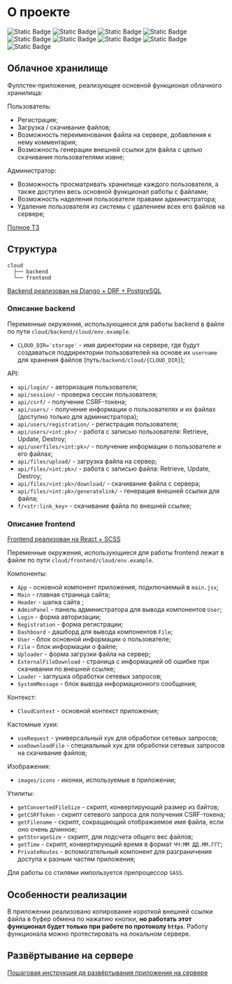 # О проекте
![Static Badge](https://img.shields.io/badge/python%20-%20%23000000?logo=python)
![Static Badge](https://img.shields.io/badge/django%20-%20%23000000?logo=django)
![Static Badge](https://img.shields.io/badge/postgresql%20-%20%23000000?logo=postgresql)
![Static Badge](https://img.shields.io/badge/javascipt%20-%20%23000000?logo=JavaScript)
![Static Badge](https://img.shields.io/badge/React%20-%20%23000000?logo=React)
![Static Badge](https://img.shields.io/badge/html5%20-%20%23000000?logo=HTML5)
![Static Badge](https://img.shields.io/badge/css3%20-%20%23000000?logo=CSS3&logoColor=%231572B6)
![Static Badge](https://img.shields.io/badge/SASS%20-%20%23000000?logo=SASS)
![Static Badge](https://img.shields.io/badge/NGINX%20-%20%23000000?logo=NGINX)

## Облачное хранилище

Фуллстек-приложение, реализующее основной функционал облачного хранилища:

Пользователь:
- Регистрация;
- Загрузка / скачивание файлов;
- Возможность переименования файла на сервере, добавления к нему комментария;
- Возможность генерации внешней ссылки для файла с целью скачивания пользователями извне;

Администратор:
- Возможность просматривать хранилище каждого пользователя, а также доступен весь основной функционал работы с файлами;
- Возможность наделения пользователя правами администратора;
- Удаление пользователя из системы с удалением всех его файлов на сервере;

[Полное ТЗ](https://github.com/netology-code/fpy-diplom)

## Структура

```
cloud 
  ├── backend
  └── frontend 
```

[Backend реализован на Django + DRF + PostgreSQL](/backend)

### Описание backend

Переменные окружения, использующиеся для работы backend в файле по пути `cloud/backend/cloud/env.example`.

- `CLOUD_DIR='storage'` - имя директории на сервере, где будут создаваться поддиректории пользователей на основе их `username` для хранения файлов (путь`/backend/cloud/{CLOUD_DIR}`);

API:

- `api/login/` - авторизация пользователя;
- `api/session/` - проверка сессии пользователя;
- `api/csrf/` - получение CSRF-токена;
- `api/users/` - получение информации о пользователях и их файлах (доступно только для администратора);
- `api/users/registration/` - регистрация пользователя;
- `api/users/<int:pk>/` - работа с записью пользователя: Retrieve, Update, Destroy;
- `api/userfiles/<int:pk>/` - получение информации о пользователе и его файлах;
- `api/files/upload/` - загрузка файла на сервер;
- `api/files/<int:pk>/` - работа с записью файла: Retrieve, Update, Destroy;
- `api/files/<int:pk>/download/` - скачивание файла с сервера;
- `api/files/<int:pk>/generatelink/` - генерация внешней ссылки для файла;
- `f/<str:link_key>` - скачивание файла по внешней ссылке;

### Описание frontend

[Frontend реализован на React + SCSS](/frontend)

Переменные окружения, использующиеся для работы frontend лежат в файле по пути `cloud/frontend/cloud/env.example`.

Компоненты:
- `App` - основной компонент приложения, подключаемый в `main.jsx`;
- `Main` - главная страница сайта;
- `Header` - шапка сайта ;
- `AdminPanel` - панель администратора для вывода компонентов `User`;
- `Login` - форма авторизации;
- `Registration` - форма регистрации;
- `Dashboard` - дашборд для вывода компонентов `File`;
- `User` - блок основной информации о пользователе;
- `File` - блок информации о файле;
- `Uploader` - форма загрузки файла на сервер;
- `ExternalFileDownload` - страница с информацией об ошибке при скачивании по внешней ссылке;
- `Loader` - заглушка обработки сетевых запросов;
- `SystemMessage` - блок вывода информационного сообщения;

Контекст:
- `CloudContext` - основной контекст приложения;

Кастомные хуки:
- `useRequest` - универсальный хук для обработки сетевых запросов;
- `useDownloadFile` - специальный хук для обработки сетевых запросов на скачивание файлов;

Изображения:
- `images/icons` - иконки, используемые в приложении;

Утилиты:
- `getConvertedFileSize` - скрипт, конвертирующий размер из байтов;
- `getCSRFToken` - скрипт сетевого запроса для получения CSRF-токена;
- `getFilename` - скрипт, сокращающий отображаемое имя файла, если оно очень длинное;
- `getStorageSize` - скрипт, для подсчета общего вес файлов;
- `getTime` - скрипт, конвертирующий время в формат `ЧЧ:ММ ДД.ММ.ГГГ`;
- `PrivateRoutes` - вспомогательный компонент для разграничения доступа к разным частям приложения;

Для работы со стилями импользуется препроцессор `SASS`.

## Особенности реализации

В приложении реализовано копирование короткой внешней ссылки файла в буфер обмена по нажатию кнопки, <b>но работать этот функционал будет только при работе по протоколу `https`</b>. Работу функционала можно протестировать на локальном сервере.

## Развёртывание на сервере

[Пошаговая инструкция дя развёртывания приложения на сервере](/deploy.md)